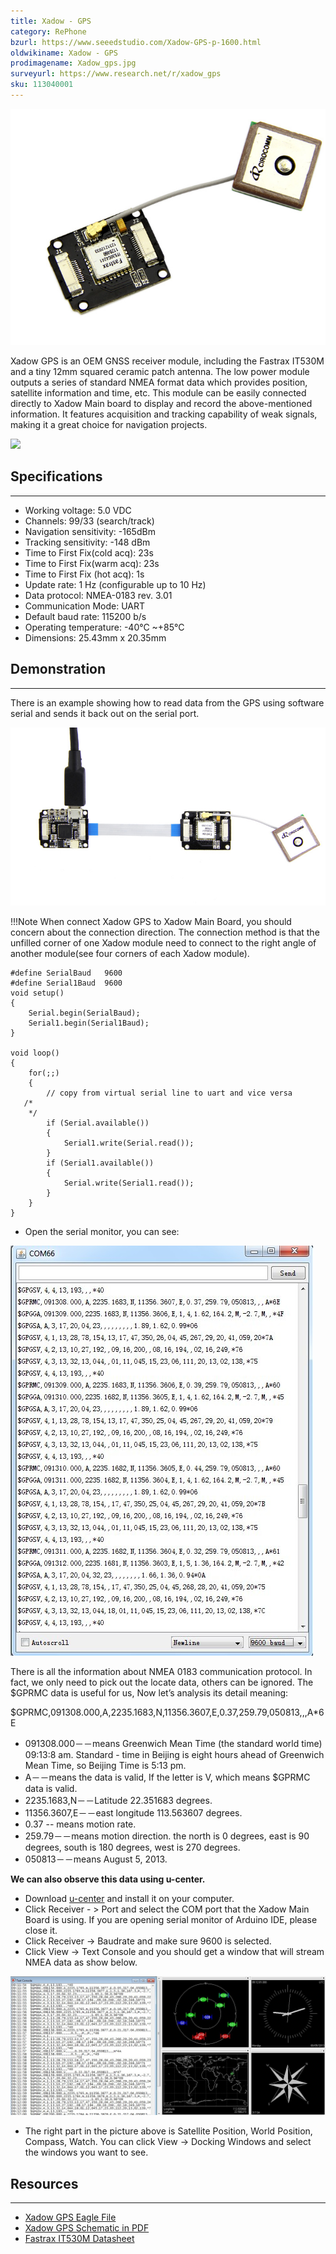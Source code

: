 ```yaml
---
title: Xadow - GPS
category: RePhone
bzurl: https://www.seeedstudio.com/Xadow-GPS-p-1600.html
oldwikiname: Xadow - GPS
prodimagename: Xadow_gps.jpg
surveyurl: https://www.research.net/r/xadow_gps
sku: 113040001
---
```

![](https://github.com/SeeedDocument/Xadow_GPS/raw/master/img/Xadow_gps.jpg)

Xadow GPS is an OEM GNSS receiver module, including the Fastrax IT530M and a tiny 12mm squared ceramic patch antenna. The low power module outputs a series of standard NMEA format data which provides position, satellite information and time, etc. This module can be easily connected directly to Xadow Main board to display and record the above-mentioned information. It features acquisition and tracking capability of weak signals, making it a great choice for navigation projects.

[![](https://github.com/SeeedDocument/Seeed-WiKi/raw/master/docs/images/300px-Get_One_Now_Banner-ragular.png)](https://www.seeedstudio.com/Xadow-GPS-p-1600.html)

## Specifications
---
- Working voltage: 5.0 VDC
- Channels: 99/33 (search/track)
- Navigation sensitivity: -165dBm
- Tracking sensitivity: -148 dBm
- Time to First Fix(cold acq): 23s
- Time to First Fix(warm acq): 23s
- Time to First Fix (hot acq): 1s
- Update rate: 1 Hz (configurable up to 10 Hz)
- Data protocol: NMEA-0183 rev. 3.01
- Communication Mode: UART
- Default baud rate: 115200 b/s
- Operating temperature: -40°C ~+85°C
- Dimensions: 25.43mm x 20.35mm

## Demonstration
---
There is an example showing how to read data from the GPS using software serial and sends it back out on the serial port.

![](https://github.com/SeeedDocument/Xadow_GPS/raw/master/img/IMG_4200.JPG)

!!!Note
When connect Xadow GPS to Xadow Main Board, you should concern about the connection direction. The connection method is that the unfilled corner of one Xadow module need to connect to the right angle of another module(see four corners of each Xadow module).
```
#define SerialBaud   9600
#define Serial1Baud  9600
void setup()
{
    Serial.begin(SerialBaud);
    Serial1.begin(Serial1Baud);
}

void loop()
{
    for(;;)
    {
        // copy from virtual serial line to uart and vice versa
   /*
    */
        if (Serial.available())
        {
            Serial1.write(Serial.read());
        }
        if (Serial1.available())
        {
            Serial.write(Serial1.read());
        }
    }
}
```

- Open the serial monitor, you can see:

![](https://github.com/SeeedDocument/Xadow_GPS/raw/master/img/Read_data_from_serial_monitor.jpg)

There is all the information about NMEA 0183 communication protocol. In fact, we only need to pick out the locate data, others can be ignored. The $GPRMC data is useful for us, Now let’s analysis its detail meaning:

$GPRMC,091308.000,A,2235.1683,N,11356.3607,E,0.37,259.79,050813,,,A*6E

- 091308.000－－means Greenwich Mean Time (the standard world time) 09:13:8 am. Standard - time in Beijing is eight hours ahead of Greenwich Mean Time, so Beijing Time is 5:13 pm.
- A－－means the data is valid, If the letter is V, which means $GPRMC data is valid.
- 2235.1683,N－－Latitude 22.351683 degrees.
- 11356.3607,E－－east longitude 113.563607 degrees.
- 0.37 -- means motion rate.
- 259.79－－means motion direction. the north is 0 degrees, east is 90 degrees, south is 180 degrees, west is 270 degrees.
- 050813－－means August 5, 2013.

**We can also observe this data using u-center.**
- Download [u-center](https://www.u-blox.com/en/product/u-center-windows) and install it on your computer.
- Click Receiver - > Port and select the COM port that the Xadow Main Board is using. If you are opening serial monitor of Arduino IDE, please close it.
- Click Receiver -> Baudrate and make sure 9600 is selected.
- Click View -> Text Console and you should get a window that will stream NMEA data as show below.

![](https://github.com/SeeedDocument/Xadow_GPS/raw/master/img/Read_data_from_u-_center.jpg)

- The right part in the picture above is Satellite Position, World Position, Compass, Watch. You can click View -> Docking Windows and select the windows you want to see.

## Resources
---
- [Xadow GPS Eagle File](https://github.com/SeeedDocument/Xadow_GPS/raw/master/res/Xadow_GPS_Eagle_File.zip)
- [Xadow GPS Schematic in PDF](https://github.com/SeeedDocument/Xadow_GPS/raw/master/res/Xadow_GPS_in_Schematic.pdf)
- [Fastrax IT530M Datasheet](https://github.com/SeeedDocument/Xadow_GPS/raw/master/res/IT530M_DataSheet.pdf)

